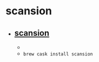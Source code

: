 # scansion
- [scansion](http://www.logicpoet.com/scansion/)
  -  
  - 
  - `brew cask install scansion`
